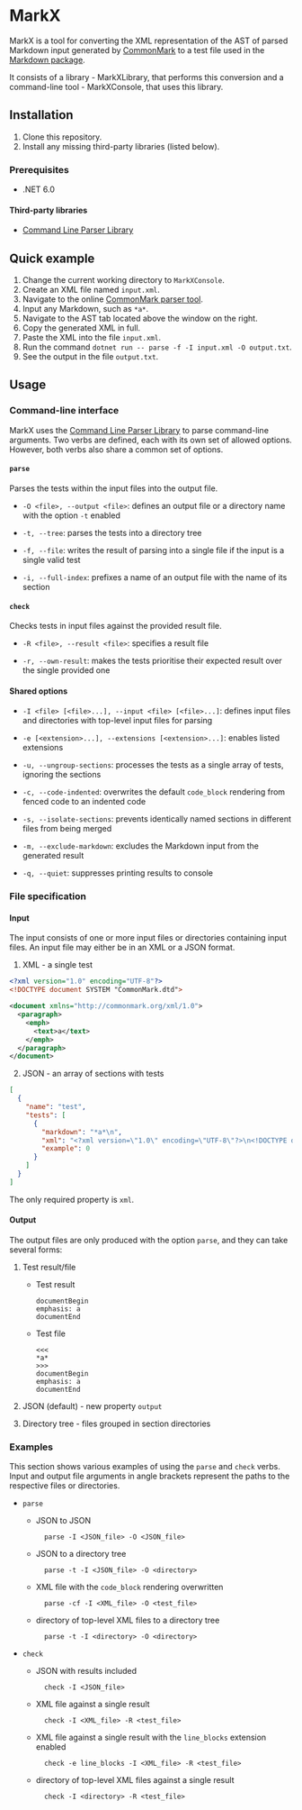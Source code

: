 # MarkX

MarkX is a tool for converting the XML representation of the AST of parsed Markdown input generated by [CommonMark](https://commonmark.org/) to a test file used in the [Markdown package](https://github.com/Witiko/markdown).

It consists of a library - MarkXLibrary, that performs this conversion and a command-line tool - MarkXConsole, that uses this library.

## Installation

1. Clone this repository.
2. Install any missing third-party libraries (listed below).

### Prerequisites

- .NET 6.0

#### Third-party libraries

- [Command Line Parser Library][GHCL]

[GHCL]: https://github.com/commandlineparser/commandline

## Quick example

1. Change the current working directory to `MarkXConsole`.
2. Create an XML file named `input.xml`.
3. Navigate to the online [CommonMark parser tool](https://spec.commonmark.org/dingus/).
4. Input any Markdown, such as `*a*`.
5. Navigate to the AST tab located above the window on the right.
6. Copy the generated XML in full.
7. Paste the XML into the file `input.xml`.
8. Run the command `dotnet run -- parse -f -I input.xml -O output.txt`.
9. See the output in the file `output.txt`.

## Usage

### Command-line interface

MarkX uses the [Command Line Parser Library][GHCL] to parse command-line arguments. Two verbs are defined, each with its own set of allowed options. However, both verbs also share a common set of options.

#### `parse` 
Parses the tests within the input files into the output file.

- `-O <file>, --output <file>`: defines an output file or a directory name with the option `-t` enabled

- `-t, --tree`: parses the tests into a directory tree
- `-f, --file`: writes the result of parsing into a single file if the input is a single valid test
- `-i, --full-index`: prefixes a name of an output file with the name of its section

#### `check`
Checks tests in input files against the provided result file.

- `-R <file>, --result <file>`: specifies a result file

- `-r, --own-result`: makes the tests prioritise their expected result over the single provided one

#### Shared options

- `-I <file> [<file>...], --input <file> [<file>...]`: defines input files and directories with top-level input files for parsing

- `-e [<extension>...], --extensions [<extension>...]`: enables listed extensions
- `-u, --ungroup-sections`: processes the tests as a single array of tests, ignoring the sections
- `-c, --code-indented`: overwrites the default `code_block` rendering from fenced code to an indented code
- `-s, --isolate-sections`: prevents identically named sections in different files from being merged
- `-m, --exclude-markdown`: excludes the Markdown input from the generated result
- `-q, --quiet`: suppresses printing results to console

### File specification

#### Input

The input consists of one or more input files or directories containing input files. An input file may either be in an XML or a JSON format.

1. XML - a single test

``` xml
<?xml version="1.0" encoding="UTF-8"?>
<!DOCTYPE document SYSTEM "CommonMark.dtd">

<document xmlns="http://commonmark.org/xml/1.0">
  <paragraph>
    <emph>
      <text>a</text>
    </emph>
  </paragraph>
</document>
```

2. JSON - an array of sections with tests

``` JSON
[
  {
    "name": "test",
    "tests": [
      {
        "markdown": "*a*\n",
        "xml": "<?xml version=\"1.0\" encoding=\"UTF-8\"?>\n<!DOCTYPE document SYSTEM \"CommonMark.dtd\">\n\n<document xmlns=\"http://commonmark.org/xml/1.0\">\n\t<paragraph>\n\t\t<emph>\n\t\t\t<text>a</text>\n\t\t</emph>\n\t</paragraph>\n</document>",
        "example": 0
      }
    ]
  }
]
```

The only required property is `xml`.

#### Output

The output files are only produced with the option `parse`, and they can take several forms:

1. Test result/file

    - Test result

        ```
        documentBegin
        emphasis: a
        documentEnd
        ```

    - Test file

        ```
        <<<
        *a*
        >>>
        documentBegin
        emphasis: a
        documentEnd
        ```
       

2. JSON (default) - new property `output`
3. Directory tree - files grouped in section directories

### Examples

This section shows various examples of using the `parse` and `check` verbs. Input and output file arguments in angle brackets represent the paths to the respective files or directories.

- `parse`

    - JSON to JSON

            parse -I <JSON_file> -O <JSON_file>

    - JSON to a directory tree

            parse -t -I <JSON_file> -O <directory>

    - XML file with the `code_block` rendering overwritten

            parse -cf -I <XML_file> -O <test_file>

    - directory of top-level XML files to a directory tree

            parse -t -I <directory> -O <directory>

- `check`

    - JSON with results included
    
            check -I <JSON_file>
    
    - XML file against a single result
    
            check -I <XML_file> -R <test_file>
    
    - XML file against a single result with the `line_blocks` extension enabled

            check -e line_blocks -I <XML_file> -R <test_file>

    - directory of top-level XML files against a single result

            check -I <directory> -R <test_file>


